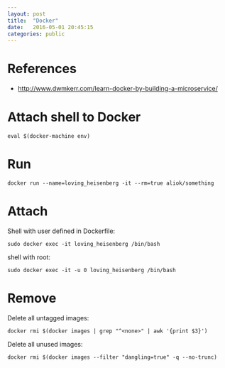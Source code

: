 ```yaml
---
layout: post
title:  "Docker"
date:   2016-05-01 20:45:15
categories: public
---
```

References
===================

* http://www.dwmkerr.com/learn-docker-by-building-a-microservice/



Attach shell to Docker
=======================

    eval $(docker-machine env)


Run
=======================

    docker run --name=loving_heisenberg -it --rm=true aliok/something

Attach
=======================

Shell with user defined in Dockerfile:

    sudo docker exec -it loving_heisenberg /bin/bash

shell with root:

    sudo docker exec -it -u 0 loving_heisenberg /bin/bash


Remove
=======================

Delete all untagged images:

    docker rmi $(docker images | grep "^<none>" | awk '{print $3}')

Delete all unused images:

    docker rmi $(docker images --filter "dangling=true" -q --no-trunc)

